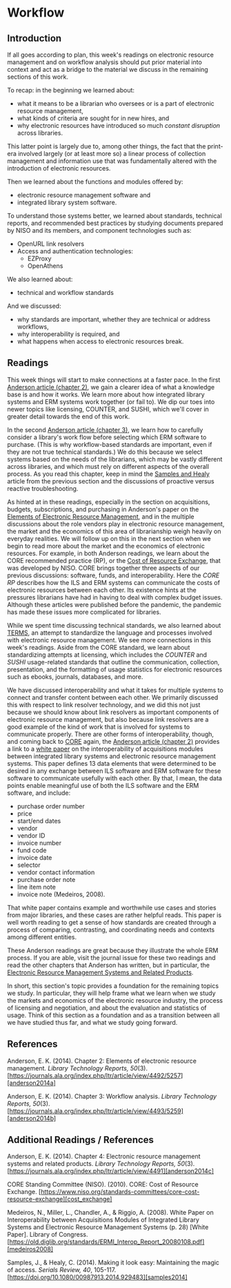 # Workflow

## Introduction

If all goes according to plan,
this week's readings
on electronic resource management and
on workflow analysis should
put prior material into context and
act as a bridge to the material
we discuss in the
remaining sections of this work. 

To recap: in the beginning
we learned about:

* what it means to be a librarian who oversees or is a part of electronic
  resource management,
* what kinds of criteria are sought for in new hires, and
* why electronic resources have introduced so much *constant disruption* across
  libraries.

This latter point is largely
due to, among other things,
the fact that the
print-era involved largely
(or at least more so)
a linear process of
collection management
and information use
that was fundamentally altered
with the introduction of
electronic resources.

Then we learned
about the functions and
modules offered by:

* electronic resource management software and
* integrated library system software. 

To understand those
systems better,
we learned about
standards, technical reports,
and recommended best practices
by studying documents
prepared by NISO and 
its members, and
component technologies
such as:

- OpenURL link resolvers
- Access and authentication technologies:
    - EZProxy
    - OpenAthens

We also learned about:

* technical and workflow standards

And we discussed:

* why standards are important, whether they are technical or address workflows,
* why interoperability is required, and
* what happens when access to electronic resources break.

## Readings

This week things will start
to make connections
at a faster pace.
In the first
[Anderson article (chapter 2)][anderson2014a],
we gain a clearer idea
of what a knowledge base is and
how it works.
We learn more about
how integrated library systems and
ERM systems work together (or fail to).
We dip our toes
into newer topics
like licensing, COUNTER, and SUSHI,
which we'll cover in
greater detail towards
the end of this work.

In the second
[Anderson article (chapter 3)][anderson2014b],
we learn how to 
carefully consider a
library's work flow before
selecting which ERM
software to purchase.
(This is why workflow-based
standards are important,
even if they are
not true technical standards.)
We do this because
we select systems
based on the needs
of the librarians,
which may be vastly
different across libraries, and
which must rely on different
aspects of the overall process.
As you read this chapter,
keep in mind
the [Samples and Healy][samples2014]
article from the
previous section and the
discussions of proactive versus
reactive troubleshooting.

As hinted at in these readings,
especially in the
section on acquisitions,
budgets, subscriptions, and
purchasing in Anderson's paper on the
[Elements of Electronic Resource Management][anderson2014a],
and in the
multiple discussions about
the role vendors play
in electronic resource management,
the market and the economics
of this area of
librarianship weigh heavily
on everyday realities.
We will follow up on
this in the next section when we
begin to read more about
the market and the economics
of electronic resources.
For example,
in both Anderson
readings,
we learn about the
CORE recommended practice (RP), or the
[Cost of Resource Exchange][cost_exchange],
that was developed by NISO.
CORE brings together
three aspects of our
previous discussions:
software, funds, and interoperability.
Here the *CORE RP* describes
how the ILS and ERM systems
can communicate the
costs of electronic resources
between each other.
Its existence hints at
the pressures librarians
have had in having
to deal with
complex budget issues.
Although these articles were
published before the pandemic,
the pandemic has made these issues more
complicated for libraries.

While we spent time
discussing technical standards,
we also learned about [TERMS][terms2],
an attempt to standardize
the language and processes
involved with
electronic resource management.
We see more connections
in this week's readings.
Aside from the CORE standard,
we learn about
standardizing attempts at licensing,
which includes the *COUNTER* and *SUSHI*
usage-related standards
that outline the
communication, collection, presentation, and
the formatting of usage statistics
for electronic resources
such as ebooks,
journals, databases, and more.

We have discussed interoperability and
what it takes for
multiple systems to
connect and transfer content
between each other.
We primarily discussed this with
respect to link resolver technology,
and we did this not just
because we should know about
link resolvers as important
components of
electronic resource management, but
also because link resolvers
are a good example
of the kind of work
that is involved for
systems to communicate properly.
There are other forms of
interoperability, though, and
coming back to
[CORE][cost_exchange] again,
the [Anderson article (chapter 2)][anderson2014b]
provides a link to a
[white paper][medeiros2008]
on the interoperability
of acquisitions modules between 
integrated library systems and
electronic resource management systems.
This paper defines 
13 data elements that were
determined to be desired in
any exchange between
ILS software and ERM software
for these software to
communicate usefully
with each other.
By that, I mean, the
data points enable meaningful
use of both the ILS software and
the ERM software, and include:

* purchase order number
* price
* start/end dates
* vendor
* vendor ID
* invoice number
* fund code
* invoice date
* selector
* vendor contact information
* purchase order note
* line item note
* invoice note (Medeiros, 2008).

That white paper contains
example and worthwhile
use cases and
stories from major libraries, and
these cases are
rather helpful reads.
This paper is well worth
reading to get
a sense of how standards
are created through a
process of comparing,
contrasting, and coordinating needs and
contexts among different entities.

These Anderson readings are
great because they illustrate
the whole ERM process.
If you are able,
visit the journal issue
for these two readings
and read the
other chapters that
Anderson has written,
but in particular, the
[Electronic Resource Management Systems and Related Products][anderson2014c].

In short,
this section's topic 
provides a foundation
for the remaining topics 
we study.
In particular, 
they will help frame what
we learn when we study
the markets and economics
of the electronic resource industry,
the process of licensing and negotiation, and
about the evaluation and statistics of usage.
Think of this section 
as a foundation and as a
transition between
all we have studied thus far,
and what we study going forward.

## References

Anderson, E. K. (2014). Chapter 2: Elements of electronic resource management.
*Library Technology Reports, 50*(3).
[https://journals.ala.org/index.php/ltr/article/view/4492/5257][anderson2014a]

Anderson, E. K. (2014). Chapter 3: Workflow analysis. *Library Technology
Reports, 50*(3).
[https://journals.ala.org/index.php/ltr/article/view/4493/5259][anderson2014b]

## Additional Readings / References

Anderson, E. K. (2014). Chapter 4: Electronic resource management systems and
related products. *Library Technology Reports, 50*(3).
[https://journals.ala.org/index.php/ltr/article/view/4491][anderson2014c]

CORE Standing Committee (NISO). (2010). CORE: Cost of Resource Exchange.
[https://www.niso.org/standards-committees/core-cost-resource-exchange][cost_exchange]

Medeiros, N., Miller, L., Chandler, A., & Riggio, A. (2008). White Paper on
Interoperability between Acquisitions Modules of Integrated Library Systems and
Electronic Resource Management Systems (p. 28) [White Paper]. Library of
Congress.
[https://old.diglib.org/standards/ERMI_Interop_Report_20080108.pdf][medeiros2008]

Samples, J., & Healy, C. (2014). Making it look easy: Maintaining the magic of
access. *Serials Review, 40*, 105-117.
[https://doi.org/10.1080/00987913.2014.929483][samples2014]

[anderson2014a]:https://journals.ala.org/index.php/ltr/article/view/4492/5257
[anderson2014b]:https://journals.ala.org/index.php/ltr/article/view/4493/5259
[anderson2014c]:https://journals.ala.org/index.php/ltr/article/view/4491/5255
[cost_exchange]:https://www.niso.org/standards-committees/core-cost-resource-exchange
[medeiros2008]:https://old.diglib.org/standards/ERMI_Interop_Report_20080108.pdf
[samples2014]:https://doi.org/10.1080/00987913.2014.929483
[terms2]:http://6terms.tumblr.com/
